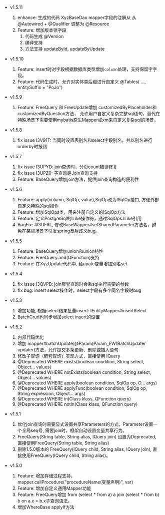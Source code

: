 - v1.5.11
    1. enhance: 生成的代码 XyzBaseDao mapper字段的注解从 从 @Autowired + @Qualifier 调整为 @Resource
    2. Feature: 增加版本锁字段
        1. 代码生成 @Version
        2. 编译支持
        3. 方法支持 updateById, updateByUpdate

- v1.5.10
    1. Feature: insert时对字段根据数据库类型增加`column`处理，支持保留字字段。
    2. Feature: 代码生成时，允许对实体类后缀进行自定义 @Tables( ..., entitySuffix = "PoJo")

- v1.5.9
    1. Feature: FreeQuery 和 FreeUpdate增加 customizedByPlaceholder和customizedByQuestion方法，
       允许用户自定义复杂完整sql语句，替代在特殊场景下需要使用mybatis原生Mapper或xm来自定义复杂sql的场景。

- v1.5.8
    1. fix issue I3V91T: 当同时设置表别名和select字段别名，并以别名进行orderby时报错

- v1.5.7
    1. fix issue I3UPYD: join查询时，分页count错误修复
    2. fix issue I3UPZ0: 子查询是Join查询支持
    3. Feature: BaseQuery增加join方法，提供join查询构造的便利性

- v1.5.6
    1. Feature: apply(column, SqlOp, value),SqlOp改为ISqlOp接口, 方便外部自定义特殊的sql操作
    2. Feature: 增加SqlOps类，用来注册自定义的ISqlOp方法
    3. Feature: 定义PostgreSql的ILike操作符，通过SqlOps.ILike引用
    4. BugFix: #I3UF8L, 修改BaseWapper#setSharedParameter方法名，避免在某些场景下引发spring反射歧义bug。

- v1.5.5
    1. Feature: BaseQuery增加union和union特性
    2. Feature: FreeQuery.and(QFunction)支持
    3. Feature: 在XyzUpdate代码中, 给upate变量增加别名set.

- v1.5.4
    1. fix issue I3QVPB: join嵌套查询时会丢sql执行需要的参数
    2. fix bug: insert select操作时，select字段有多个同名字段时bug

- v1.5.3
    1. 增加功能, 根据select结果批量insert: IEntityMapper#insertSelect
    2. BatchCrud也同步增加select insert的设置

- v1.5.2
    1. 内部代码优化
    2. 增加 mapper#batchUpdate(@Param(Param_EW)BatchUpdater updater)方法，允许提交多条更新、删除或插入语句
    3. 修改子查询（嵌套查询）实现方式，直接使用 IQuery
    4. @Deprecated WHERE exists(boolean condition, String select, Object... values)
    5. @Deprecated WHERE notExists(boolean condition, String select, Object... values)
    6. @Deprecated WHERE apply(boolean condition, SqlOp op, O... args)
    7. @Deprecated WHERE applyFunc(boolean condition, SqlOp op, String expression, Object... args)
    8. @Deprecated WHERE in(Class<NQ> klass, QFunction<NQ> query)
    9. @Deprecated WHERE notIn(Class<NQ> klass, QFunction<NQ> query)

- v1.5.1
    1. 优化join查询时需要显式设置共享Parameters的方式，Parameter设置一个全局seq号, 需要join时，框架自动设置变量共享行为。
    1. FreeQuery(String table, String alias, IQuery join) 设置为Deprecated, 直接使用FreeQuery(String table, String alias)
    2. 删除1.5.0版本的 FreeQuery(IQuery child, String alias, IQuery join), 直接使用FreeQuery(IQuery child, String alias)。

- v1.5.0
    1. Feature: 增加存储过程支持， mapper.callProcedure("procedureName(变量声明)", var)
    2. Feature: 增加自定义通用Mapper功能
    3. Feature: FreeQuery增加 from (select * from a) a join (select * from b) b on a.x = b.x子查询语法。
    4. 增加WhereBase applyIf方法